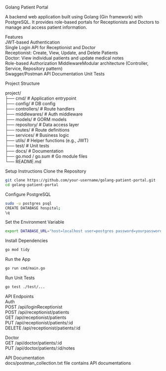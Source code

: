 Golang Patient Portal

A backend web application built using Golang (Gin framework) with PostgreSQL. It provides role-based portals for Receptionists and Doctors to manage and access patient information.

Features  
JWT-based Authentication  
Single Login API for Receptionist and Doctor  
Receptionist: Create, View, Update, and Delete Patients  
Doctor: View individual patients and update medical notes  
Role-based Authorization MiddlewareModular architecture (Controller, Service, Repository pattern)  
Swagger/Postman API Documentation
Unit Tests


Project Structure

project/  
├── cmd/                           # Application entrypoint  
├── config/                        # DB config  
├── controllers/                 # Route handlers  
├── middlewares/                 # Auth middleware  
├── models/                        # GORM models  
├── repository/                  # Data access layer    
├── routes/                        # Route definitions  
├── services/                      # Business logic  
├── utils/                         # Helper functions (e.g., JWT)  
├── test/                          # Unit tests  
├── docs/                          # Documentation  
├── go.mod / go.sum              # Go module files  
└── README.md  


Setup Instructions
Clone the Repository
```bash
git clone https://github.com/your-username/golang-patient-portal.git
cd golang-patient-portal
```
Configure PostgreSQL
```bash
sudo -u postgres psql
CREATE DATABASE hospital;
\q
```

Set the Environment Variable
```bash
export DATABASE_URL="host=localhost user=postgres password=yourpassword dbname=hospital port=5432 sslmode=disable"
```
Install Dependencies
```bash
go mod tidy
```
Run the App
```bash
go run cmd/main.go
```
Run Unit Tests
```bash
go test ./test/...
```

API Endpoints  
Auth  
POST /api/loginReceptionist  
POST /api/receptionist/patients  
GET /api/receptionist/patients  
PUT /api/receptionist/patients/:id  
DELETE /api/receptionist/patients/:id    

Doctor  
GET /api/doctor/patients/:id  
PUT /api/doctor/patients/:id/notes  

API Documentation  
docs/postman_collection.txt file contains API documentations
